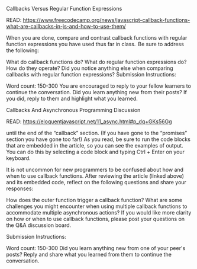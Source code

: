 Callbacks Versus Regular Function Expressions

READ: https://www.freecodecamp.org/news/javascript-callback-functions-what-are-callbacks-in-js-and-how-to-use-them/

When you are done, compare and contrast callback functions with regular function expressions you have used thus far in class. 
Be sure to address the following: 

What do callback functions do? What do regular function expressions do?
How do they operate?
Did you notice anything else when comparing callbacks with regular function expressions?
Submission Instructions:

Word count: 150-300
You are encouraged to reply to your fellow learners to continue the conversation. Did you learn anything new from their posts? If you did, 
reply to them and highlight what you learned. 


Callbacks And Asynchronous Programming Discussion

READ: https://eloquentjavascript.net/11_async.html#p_dq+GKs56Gg

until the end of the “callback” section. (If you have gone to the “promises” section you have gone too far!) As you read, be sure to run the code blocks that are embedded in the article, so you can see the examples of output. You can do this by selecting a code block and typing Ctrl + Enter on your keyboard. 

It is not uncommon for new programmers to be confused about how and when to use callback functions. After reviewing the article (linked above) and its embedded code, reflect on the following questions and share your responses:

How does the outer function trigger a callback function?
What are some challenges you might encounter when using multiple callback functions to accommodate multiple asynchronous actions?
If you would like more clarity on how or when to use callback functions, please post your questions on the Q&A discussion board. 

Submission Instructions:

Word count: 150-300
Did you learn anything new from one of your peer's posts? Reply and share what you learned from them to continue the conversation. 
